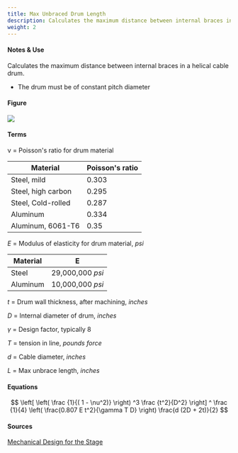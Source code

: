 ```yaml
---
title: Max Unbraced Drum Length
description: Calculates the maximum distance between internal braces in a helical cable drum.
weight: 2
---
```


#### Notes & Use

Calculates the maximum distance between internal braces in a helical cable drum.

* The drum must be of constant pitch diameter

#### Figure

![](../../image/drum_unbraced_length.jpg)

#### Terms

&nu; = Poisson's ratio for drum material

|Material|Poisson's ratio|
|--------|---------------| 
|Steel, mild|0.303|
|Steel, high carbon|0.295|
|Steel, Cold-rolled|0.287|
|Aluminum|0.334|
|Aluminum, 6061-T6|0.35|

$E$ = Modulus of elasticity for drum material, *psi*

|Material|E|
|--------|---------------| 
|Steel|29,000,000 *psi*|
|Aluminum|10,000,000 *psi*|

$t$ = Drum wall thickness, after machining, *inches*

$D$ = Internal diameter of drum, *inches*

$\gamma$ = Design factor, typically 8

$T$ = tension in line, *pounds force*

$d$ = Cable diameter, *inches*

$L$ = Max unbrace length, *inches*

#### Equations

$$  \left[
        \left( \frac {1}{( 1 - \nu^2)} \right) ^3
        \frac {t^2}{D^2}
    \right] ^ \frac {1}{4}
    \left(
        \frac{0.807 E t^2}{\gamma T D}
    \right)
    \frac{d (2D + 2t)}{2}
$$

#### Sources

[Mechanical Design for the Stage](http://www.amazon.com/Mechanical-Design-Stage-Alan-Hendrickson/dp/024080631X/ref=sr_1_1?ie=UTF8&qid=1388378342&sr=8-1&keywords=mechanical+design+for+the+stage)
